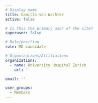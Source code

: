 ```yaml
---
# Display name
title: Camilla von Wachter
active: false

# Is this the primary user of the site?
superuser: false

# Role/position
role: MD candidate

# Organizations/Affiliations
organizations:
  - name: University Hospital Zurich
    url: ''

email: ''

user_groups:
  - Members
---
```

